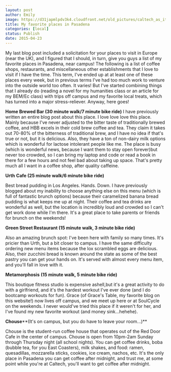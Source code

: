 ```yaml
---
layout: post
author: Emily
image: https://d31japmlpdv3k4.cloudfront.net/old_pictures/caltech_as_it_happens/6a0105349b8251970b01bb081f2a42970d.jpg
title: My favorite places in Pasadena 
categories: [local]
status: Publish
date: 2015-04-23
---
```


My last blog post included a solicitation for your places to visit in Europe (near the UK), and I figured that I should, in turn, give you guys a list of my favorite places in Pasadena, near campus! The following is a list of coffee shops, restaurants, and miscellaneous other establishments that I love to visit if I have the time. This term, I've ended up at at least one of these places every week, but in previous terms I've had too much work to venture into the outside world too often. It varies! But I've started combining things that I already do (reading a novel for my humanities class or an article for my BEM/Ec class) with trips off campus and my favorite local treats, which has turned into a major stress-reliever. Anyway, here goes!

**Home Brewed Bar (30 minute walk/7 minute bike ride)**
I have previously written an entire blog post about this place. I love love love this place. Mainly because I've never adjusted to the bitter taste of traditionally brewed coffee, and HBB excels in their cold brew coffee and tea. They claim it takes out 70-80% of the bitterness of traditional brew, and I have no idea if that's true or not, but it is delicious. Also, they have a ton of non-dairy milk options which is wonderful for lactose intolerant people like me. The place is busy (which is wonderful news, because I want them to stay open forever)but never too crowded, so I can bring my laptop and code or read a book in there for a few hours and not feel bad about taking up space. That's pretty much all I want in a coffee shop, after quality caffeine.

**Urth** **Cafe (25 minute walk/6 minute bike ride)**

Best bread pudding in Los Angeles. Hands. Down. I have previously blogged about my inability to choose anything else on this menu (which is full of fantastic brunch options) because their caramelized banana bread pudding is what keeps me up at night. Their coffee and tea drinks are wonderful as well, but the location is incredibly loud and crowded so I can't get work done while I'm there. It's a great place to take parents or friends for brunch on the weekends!

**Green Street Restaurant (15 minute walk, 3 minute bike ride)**

Also an amazing brunch spot: I've been here with family so many times. It's pricier than Urth, but a bit closer to campus. I have the same difficulty ordering new menu items because the lox scrambled eggs are delicious. Also, their zucchini bread is known around the state as some of the best pastry you can get your hands on. It's served with almost every menu item, and you'll fall in love with it.

**Metamorphosis** **(15 minute walk, 5 minute bike ride)**

This boutique fitness studio is expensive ashell,but it's a great activity to do with a girlfriend, and it's the hardest workout I've ever done (and I do bootcamp workouts for fun). Grace (of Grace's Table, my favorite blog on this website!) now lives off campus, and we meet up here or at SoulCycle on the weekends. I never would've tried this place if it weren't for her, and I've found my new favorite workout (and money sink...hehehe).

**Chouse****(It's on campus, but you do have to leave your room...)**

Chouse is the student-run coffee house that operates out of the Red Door Cafe in the center of campus. Chouse is open from 10pm-2am Sunday through Thursday night (all school nights). You can get coffee drinks, boba (bubble tea, for you East Coasters), milk shakes, and food: ramen, quesadillas, mozzarella sticks, cookies, ice cream, nachos, etc. It's the only place in Pasadena you can get coffee after midnight, and trust me, at some point while you're at Caltech, you'll want to get coffee after midnight.

